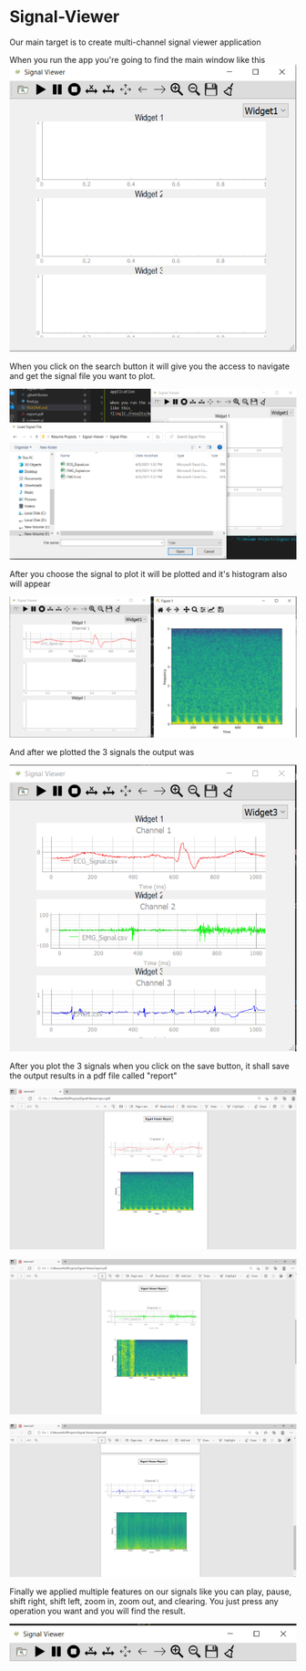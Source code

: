 # Signal-Viewer

Our main target is to create multi-channel signal viewer application

When you run the app you're going to find the main window like this 
![img](./results/main.PNG)

When you click on the search button it will give you the access to navigate and get the signal file you want to plot.

![img](./results/search.PNG)

After you choose the signal to plot it will be plotted and it's histogram also will appear

![img](./results/sig1.PNG)

And after we plotted the 3 signals the output was

![img](./results/sig2.PNG)

After you plot the 3 signals when you click on the save button, it shall save the output results in a pdf file called "report"

![img](./results/report1.PNG)

![img](./results/report2.PNG)

![img](./results/report3.PNG)

Finally we applied multiple features on our signals like you can play, pause, shift right, shift left, zoom in, zoom out, and clearing. You just press any operation you want and you will find the result.

![img](./results/features.PNG)

